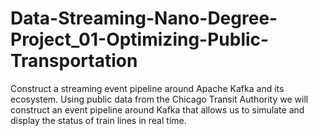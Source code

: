 # Data-Streaming-Nano-Degree-Project_01-Optimizing-Public-Transportation
Construct a streaming event pipeline around Apache Kafka and its ecosystem. Using public data from the Chicago Transit Authority we will construct an event pipeline around Kafka that allows us to simulate and display the status of train lines in real time.
